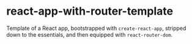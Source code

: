 # react-app-with-router-template
Template of a React app, bootstrapped with `create-react-app`, stripped down to the essentials, and then equipped with `react-router-dom`.
